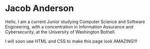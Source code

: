 # Jacob Anderson
Hello, I am a current Junior studying Computer Science and Software Engineering, with a concentration in Information Assurance and Cybersecurity, at the University of Washington Bothell.

I will soon use HTML and CSS to make this page look AMAZING!!!
